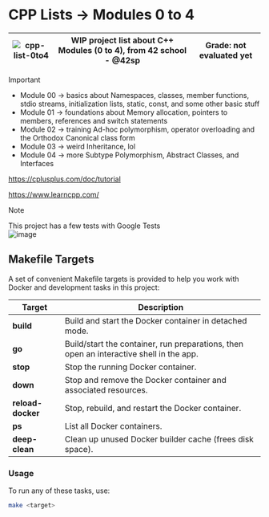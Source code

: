 # CPP Lists -> Modules 0 to 4

| ![cpp-list-0to4](https://github.com/user-attachments/assets/04a63315-559b-4bc3-a222-ce8323b7baee "CPP Lists 0 to 4") | WIP project list about C++ Modules (0 to 4), from 42 school - @42sp | Grade: not evaluated yet |
| :-: | :-: | :-: |


> [!Important]
> - Module 00 -> basics about Namespaces, classes, member functions, stdio streams, initialization lists, static, const, and some other basic stuff
> - Module 01 -> foundations about Memory allocation, pointers to members, references and switch statements
> - Module 02 -> training Ad-hoc polymorphism, operator overloading and the Orthodox Canonical class form
> - Module 03 -> weird Inheritance, lol
> - Module 04 -> more Subtype Polymorphism, Abstract Classes, and Interfaces

https://cplusplus.com/doc/tutorial

https://www.learncpp.com/

> [!NOTE]
> This project has a few tests with Google Tests <br>
> ![image](https://github.com/user-attachments/assets/8b234810-9a88-4903-97ab-0ea2f906fb32)


## Makefile Targets

A set of convenient Makefile targets is provided to help you work with Docker and development tasks in this project:

| Target         | Description                                                                                   |
|----------------|----------------------------------------------------------------------------------------------|
| **build**      | Build and start the Docker container in detached mode.                                        |
| **go**         | Build/start the container, run preparations, then open an interactive shell in the app.       |
| **stop**       | Stop the running Docker container.                                                            |
| **down**       | Stop and remove the Docker container and associated resources.                                |
| **reload-docker** | Stop, rebuild, and restart the Docker container.                                             |
| **ps**         | List all Docker containers.                                                                   |
| **deep-clean** | Clean up unused Docker builder cache (frees disk space).                                      |

### Usage

To run any of these tasks, use:

```sh
make <target>
